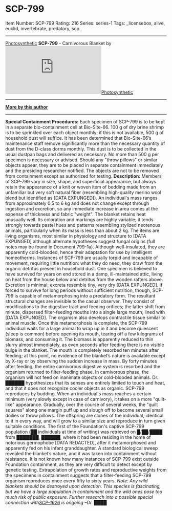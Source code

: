 # SCP-799
Item Number: SCP-799
Rating: 216
Series: series-1
Tags: _licensebox, alive, euclid, invertebrate, predatory, scp

---

[Photosynthetic](javascript:;)
**SCP-799** \- Carnivorous Blanket by [![Photosynthetic](https://www.wikidot.com/avatar.php?userid=361873&amp;size=small&amp;timestamp=1750424636)](http://www.wikidot.com/user:info/photosynthetic)[Photosynthetic](http://www.wikidot.com/user:info/photosynthetic)
* * *
**[More by this author](http://www.scpwiki.com/photosynthetics-personnel-file)**
* * *
**Special Containment Procedures:** Each specimen of SCP-799 is to be kept in a separate bio-containment cell at Bio-Site-66. 100 g of dry brine shrimp is to be sprinkled over each object monthly; if this is not available, 500 g of household dust will suffice. It has been determined that Bio-Site-66’s maintenance staff remove significantly more than the necessary quantity of dust from the D-class dorms monthly. This dust is to be collected in the usual dustpan bags and delivered as necessary. No more than 500 g per specimen is necessary or advised. Should any "throw pillows" or similar objects appear, they are to be placed in separate containment immediately and the presiding researcher notified.
The objects are not to be removed from containment except as authorized for testing.
**Description:** Members of SCP-799 vary in size, shape, and superficial appearance, but always retain the appearance of a knit or woven item of bedding made from an unfamiliar but very soft natural fiber (resembling high-quality merino wool blend but identified as [DATA EXPUNGED]). An individual's mass ranges from approximately 0.5 to 6 kg and does not change except through ingestion and excretion, so any immediate increase in area comes at the expense of thickness and fabric "weight". The blanket retains heat unusually well. Its coloration and markings are highly variable; it tends strongly towards pastel hues and patterns resembling stylized neotenous animals, particularly when its mass is less than about 2 kg.
The items are living organisms, most similar in physiology and structure to [DATA EXPUNGED] although alternate hypotheses suggest fungal origins (full notes may be found in Document 799-1a). Although well-insulated, they are apparently cold-blooded, hence their adaptation for use by intelligent homeotherms. Instances of SCP-799 are usually torpid and incapable of movement, requiring little nutrition: what they do need, they draw from the organic detritus present in household dust. One specimen is believed to have survived for years on end stored in a damp, ill-maintained attic, living on heat from the house below and detritus from the wooden rafters above. Excretion is minimal; excreta resemble tiny, very dry [DATA EXPUNGED].
If forced to survive for long periods without sufficient nutrition, though, SCP-799 is capable of metamorphosing into a predatory form. The resultant structural changes are invisible to the casual observer. They consist of modifications to the digestive tract and feeding orifices; the latter shift from minute, dispersed filter-feeding mouths into a single large mouth, lined with [DATA EXPUNGED]. The organism also develops contractile tissue similar to animal muscle. Once this metamorphosis is complete, the SCP-799 individual waits for a large animal to wrap up in it and become quiescent (sleep is common) before opening its mouth, tearing off a few kilograms of biomass, and consuming it. The biomass is apparently reduced to thin slurry almost immediately, as even seconds after feeding there is no visible bulge in the blanket. The mouth is completely resorbed ten minutes after feeding; at this point, no evidence of the blanket’s nature is available except by X-ray or by observing the sudden increase in mass. By forty minutes after feeding, the entire carnivorous digestive system is resorbed and the organism returned to filter-feeding phase.
In carnivorous phase, the organism will not feed on inanimate objects or cold-blooded animals. Dr. ██████ hypothesizes that its senses are entirely limited to touch and heat, and that it does not recognize cooler objects as organic.
SCP-799 reproduces by budding. When an individual's mass reaches a certain minimum (very slowly except in case of carnivory), it takes on a more "quilt-like" appearance. Gradually, over the course of several weeks, the "quilt squares" along one margin puff up and slough off to become several small doilies or throw pillows. The offspring are clones of the individual, identical to it in every way, and will grow to a similar size and reproduce in turn given suitable conditions.
The first of the Foundation's captive SCP-799 population (██ individuals at time of writing) was retrieved on █/██/████ from ███████, ██████, where it had been residing in the home of notorious germophobe [DATA REDACTED], after it metamorphosed and apparently fed on his infant granddaughter. A standard biological sweep revealed the blanket’s nature, and it was taken into containment without resistance.
It is not known how many instances of SCP-799 exist outside Foundation containment, as they are very difficult to detect except by genetic testing. Extrapolation of growth rates and reproductive weights from the specimens in containment suggests that a filter-feeding SCP-799 organism reproduces once every fifty to sixty years.
_Note: Any wild blankets should be destroyed upon detection. This species is fascinating, but we have a large population in containment and the wild ones pose too much risk of public exposure. Further research into a possible special connection with[SCP-1626](/scp-1626) is ongoing –Dr. ████_